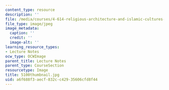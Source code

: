 ```yaml
---
content_type: resource
description: ''
file: /media/courses/4-614-religious-architecture-and-islamic-cultures-fall-2002/a6f688f3aecf832cc42935606cfd8f44_5100thumbnail.jpg
file_type: image/jpeg
image_metadata:
  caption: ''
  credit: ''
  image-alt: ''
learning_resource_types:
- Lecture Notes
ocw_type: OCWImage
parent_title: Lecture Notes
parent_type: CourseSection
resourcetype: Image
title: 5100thumbnail.jpg
uid: a6f688f3-aecf-832c-c429-35606cfd8f44
---
```

